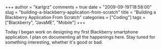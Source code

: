 +++
author = "karlgrz"
comments = true
date = "2009-09-19T18:58:00"
slug = "building-a-blackberry-application-from-scratch"
title = "Building a Blackberry Application From Scratch"
categories = ["Coding"]
tags = ["Blackberry", "JavaME", "Mobile"]
+++

Today I began work on designing my first Blackberry smartphone application. I plan on documenting all the happenings here. Stay tuned for something interesting, whether it's good or bad.
